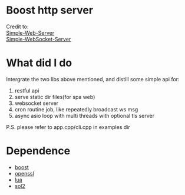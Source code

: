 # Boost http server

Credit to:   
[Simple-Web-Server](https://gitlab.com/eidheim/Simple-Web-Server.git)  
[Simple-WebSocket-Server](https://gitlab.com/eidheim/Simple-WebSocket-Server.git)  

# What did I do

Intergrate the two libs above mentioned, and distill some simple api for:

1. restful api
2. serve static dir files(for spa web)
3. websocket server
4. cron routine job, like repeatedly broadcast ws msg
5. async asio loop with multi threads with optional tls server

P.S. please refer to app.cpp/cli.cpp in examples dir

# Dependence

- [boost](https://github.com/boostorg/boost)
- [openssl](https://github.com/openssl/openssl)
- [lua](https://github.com/lua/lua)
- [sol2](https://github.com/ThePhD/sol2)



